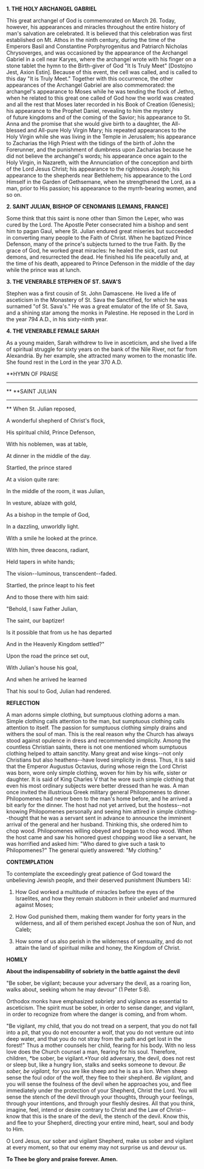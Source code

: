 
**1. THE HOLY ARCHANGEL GABRIEL**

This great archangel of God is commemorated on March 26. Today, however, his appearances and miracles throughout the entire history of man's salvation are celebrated. It is believed that this celebration was first established on Mt. Athos in the ninth century, during the time of the Emperors Basil and Constantine Porphyrogenitus and Patriarch Nicholas Chrysoverges, and was occasioned by the appearance of the Archangel Gabriel in a cell near Karyes, where the archangel wrote with his finger on a stone tablet the hymn to the Birth-giver of God "It Is Truly Meet" [Dostojno Jest, Axion Estin]. Because of this event, the cell was called, and is called to this day "It is Truly Meet." Together with this occurrence, the other appearances of the Archangel Gabriel are also commemorated: the archangel's appearance to Moses while he was tending the flock of Jethro, when he related to this great one called of God how the world was created and all the rest that Moses later recorded in his Book of Creation (Genesis); his appearance to the Prophet Daniel, revealing to him the mystery of future kingdoms and of the coming of the Savior; his appearance to St. Anna and the promise that she would give birth to a daughter, the All-blessed and All-pure Holy Virgin Mary; his repeated appearances to the Holy Virgin while she was living in the Temple in Jerusalem; his appearance to Zacharias the High Priest with the tidings of the birth of John the Forerunner, and the punishment of dumbness upon Zacharias because he did not believe the archangel's words; his appearance once again to the Holy Virgin, in Nazareth, with the Annunciation of the conception and birth of the Lord Jesus Christ; his appearance to the righteous Joseph; his appearance to the shepherds near Bethlehem; his appearance to the Lord Himself in the Garden of Gethsemane, when he strengthened the Lord, as a man, prior to His passion; his appearance to the myrrh-bearing women, and so on.

**2. SAINT JULIAN, BISHOP OF CENOMANIS [LEMANS, FRANCE]**

Some think that this saint is none other than Simon the Leper, who was cured by the Lord. The Apostle Peter consecrated him a bishop and sent him to pagan Gaul, where St. Julian endured great miseries but succeeded in converting many people to the Faith of Christ. When he baptized Prince Defenson, many of the prince's subjects turned to the true Faith. By the grace of God, he worked great miracles: he healed the sick, cast out demons, and resurrected the dead. He finished his life peacefully and, at the time of his death, appeared to Prince Defenson in the middle of the day while the prince was at lunch.

**3. THE VENERABLE STEPHEN OF ST. SAVA'S**

Stephen was a first cousin of St. John Damascene. He lived a life of asceticism in the Monastery of St. Sava the Sanctified, for which he was surnamed "of St. Sava's." He was a great emulator of the life of St. Sava, and a shining star among the monks in Palestine. He reposed in the Lord in the year 794 A.D., in his sixty-ninth year.

**4. THE VENERABLE FEMALE SARAH**

As a young maiden, Sarah withdrew to live in asceticism, and she lived a life of spiritual struggle for sixty years on the bank of the Nile River, not far from Alexandria. By her example, she attracted many women to the monastic life. She found rest in the Lord in the year 370 A.D.


**HYMN OF PRAISE
**** 
**
**SAINT JULIAN
**** 
**
When St. Julian reposed,
 

A wonderful shepherd of Christ's flock,
 

His spiritual child, Prince Defenson,
 

With his noblemen, was at table,
 

At dinner in the middle of the day.
 

Startled, the prince stared
 

At a vision quite rare:
 

In the middle of the room, it was Julian,
 

In vesture, ablaze with gold,
 

As a bishop in the temple of God,
 

In a dazzling, unworldly light.
 

With a smile he looked at the prince.
 

With him, three deacons, radiant,
 

Held tapers in white hands;
 

The vision--luminous, transcendent--faded.
 

Startled, the prince leapt to his feet
 

And to those there with him said:
 

"Behold, I saw Father Julian,
 

The saint, our baptizer!
 

Is it possible that from us he has departed
 

And in the Heavenly Kingdom settled?"
 

Upon the road the prince set out,
 

With Julian's house his goal,
 

And when he arrived he learned
 

That his soul to God, Julian had rendered.
 

**REFLECTION**

A man adorns simple clothing, but sumptuous clothing adorns a man. Simple clothing calls attention to the man, but sumptuous clothing calls attention to itself. The passion for sumptuous clothing simply drains and withers the soul of man. This is the real reason why the Church has always stood against opulence in dress and recommended simplicity. Among the countless Christian saints, there is not one mentioned whom sumptuous clothing helped to attain sanctity. Many great and wise kings--not only Christians but also heathens--have loved simplicity in dress. Thus, it is said that the Emperor Augustus Octavius, during whose reign the Lord Christ was born, wore only simple clothing, woven for him by his wife, sister or daughter. It is said of King Charles V that he wore such simple clothing that even his most ordinary subjects were better dressed than he was. A man once invited the illustrious Greek military general Philopomenes to dinner. Philopomenes had never been to the man's home before, and he arrived a bit early for the dinner. The host had not yet arrived, but the hostess--not knowing Philopomenes personally and seeing him attired in simple clothing--thought that he was a servant sent in advance to announce the imminent arrival of the general and her husband. Thinking this, she ordered him to chop wood. Philopomenes willing obeyed and began to chop wood. When the host came and saw his honored guest chopping wood like a servant, he was horrified and asked him: "Who dared to give such a task to Philopomenes?" The general quietly answered: "My clothing."


**CONTEMPLATION**


To contemplate the exceedingly great patience of God toward the unbelieving Jewish people, and their deserved punishment (Numbers 14):

1.  How God worked a multitude of miracles before the eyes of the Israelites, and how they remain stubborn in their unbelief and murmured against Moses;

1.  How God punished them, making them wander for forty years in the wilderness, and all of them perished except Joshua the son of Nun, and Caleb;

1.  How some of us also perish in the wilderness of sensuality, and do not attain the land of spiritual milke and honey, the Kingdom of Christ.


**HOMILY**


**About the indispensability of sobriety in the battle against the devil**

"Be sober, be vigilant; because your adversary the devil, as a roaring lion, walks about, seeking whom he may devour" (1 Peter 5:8).

Orthodox monks have emphasized sobriety and vigilance as essential to asceticism. The spirit must be sober, in order to sense danger, and vigilant, in order to recognize from where the danger is coming, and from whom.

"Be vigilant, my child, that you do not tread on a serpent, that you do not fall into a pit, that you do not encounter a wolf, that you do not venture out into deep water, and that you do not stray from the path and get lost in the forest!" Thus a mother counsels her child, fearing for his body. With no less love does the Church counsel a man, fearing for his soul. Therefore, children, *be sober, be vigilant.*Your old adversary, the devil, does not rest or sleep but, like a hungry lion, stalks and seeks someone to devour. *Be sober, be vigilant,* for you are like sheep and he is as a lion. When sheep sense the foul odor of the wolf, they flee to their shepherd. *Be vigilant,* and you will sense the foulness of the devil when he approaches you, and flee immediately under the protection of your Shepherd, Christ the Lord. You will sense the stench of the devil through your thoughts, through your feelings, through your intentions, and through your fleshly desires. All that you think, imagine, feel, intend or desire contrary to Christ and the Law of Christ--know that this is the snare of the devil, the stench of the devil. Know this, and flee to your Shepherd, directing your entire mind, heart, soul and body to Him.

O Lord Jesus, our sober and vigilant Shepherd, make us sober and vigilant at every moment, so that our enemy may not surprise us and devour us.

**To Thee be glory and praise forever. Amen.**

